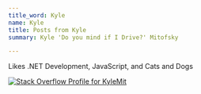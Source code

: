 ```yaml
---
title_word: Kyle
name: Kyle
title: Posts from Kyle
summary: Kyle 'Do you mind if I Drive?' Mitofsky

---
```


Likes .NET Development, JavaScript, and Cats and Dogs


[![Stack Overflow Profile for KyleMit][1]][0]

[0]: https://stackoverflow.com/users/1366033/kylemit
[1]: https://stackoverflow.com/users/flair/1366033.png